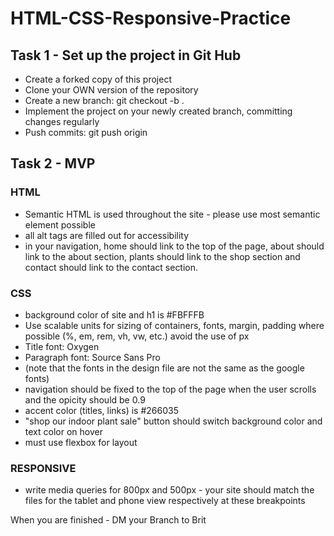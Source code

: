 # HTML-CSS-Responsive-Practice

## Task 1 - Set up the project in Git Hub
* Create a forked copy of this project
* Clone your OWN version of the repository
* Create a new branch: git checkout -b <firstName-lastName>.
* Implement the project on your newly created <firstName-lastName> branch, committing changes regularly
* Push commits: git push origin <firstName-lastName>

## Task 2 - MVP 
### HTML 
* Semantic HTML is used throughout the site - please use most semantic element possible
* all alt tags are filled out for accessibility
* in your navigation, home should link to the top of the page, about should link to the about section, plants should link to the shop section and contact should link to the contact section. 

### CSS
* background color of site  and h1 is  #FBFFFB
* Use scalable units for sizing of containers, fonts, margin, padding where possible (%, em, rem, vh, vw, etc.) avoid the use of px 
* Title font: Oxygen
* Paragraph font: Source Sans Pro 
* (note that the fonts in the design file are not the same as the google fonts)
* navigation should be fixed to the top of the page when the user scrolls and the opicity should be 0.9
* accent color (titles, links) is #266035
* "shop our indoor plant sale" button should switch background color and text color on hover
* must use flexbox for layout

### RESPONSIVE
* write media queries for 800px and 500px - your site should match the files for the tablet and phone view respectively at these breakpoints


When you are finished - DM your Branch to Brit
